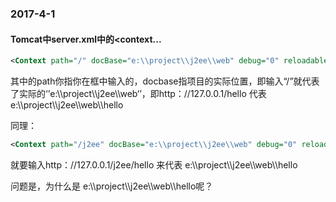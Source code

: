 ### 2017-4-1

#### Tomcat中server.xml中的<context...

```xml
<Context path="/" docBase="e:\\project\\j2ee\\web" debug="0" reloadable="false" />
```

其中的path你指你在框中输入的，docbase指项目的实际位置，即输入“/”就代表了实际的‘’e:\\\project\\\j2ee\\\web‘’，即http：//127.0.0.1/hello 代表 e:\\\project\\\j2ee\\\web\\\hello

同理：

```xml
<Context path="/j2ee" docBase="e:\\project\\j2ee\\web" debug="0" reloadable="false" />
```

就要输入http：//127.0.0.1/j2ee/hello 来代表  e:\\\project\\\j2ee\\\web\\\hello

问题是，为什么是 e:\\\project\\\j2ee\\\web\\\hello呢？